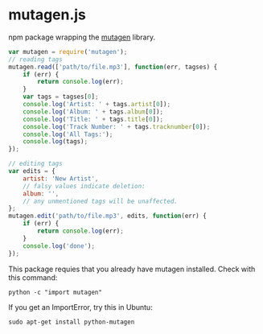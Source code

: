 mutagen.js
==========

npm package wrapping the [mutagen](http://code.google.com/p/mutagen/) library.
```javascript
var mutagen = require('mutagen');
// reading tags
mutagen.read(['path/to/file.mp3'], function(err, tagses) {
    if (err) {
        return console.log(err);
    }
    var tags = tagses[0];
    console.log('Artist: ' + tags.artist[0]);
    console.log('Album: ' + tags.album[0]);
    console.log('Title: ' + tags.title[0]);
    console.log('Track Number: ' + tags.tracknumber[0]);
    console.log('All Tags:');
    console.log(tags);
});

// editing tags
var edits = {
    artist: 'New Artist',
    // falsy values indicate deletion:
    album: '',
    // any unmentioned tags will be unaffected.
};
mutagen.edit('path/to/file.mp3', edits, function(err) {
    if (err) {
        return console.log(err);
    }
    console.log('done');
});
```

This package requies that you already have mutagen installed. Check with this command:

    python -c "import mutagen"

If you get an ImportError, try this in Ubuntu:

    sudo apt-get install python-mutagen

